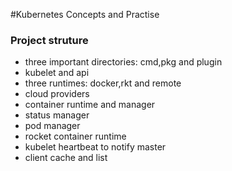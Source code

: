 #Kubernetes Concepts and Practise

### Project struture
- three important directories: cmd,pkg and plugin
- kubelet and api
- three runtimes: docker,rkt and remote
- cloud providers
- container runtime and manager
- status manager
- pod manager
- rocket container runtime
-  kubelet heartbeat to notify master
-  client  cache and  list
